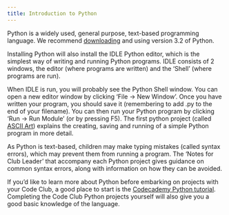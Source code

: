 ```yaml
---
title: Introduction to Python
---
```


Python is a widely used, general purpose, text-based programming language. We recommend <a href="https://www.python.org/download/releases/3.2/#download">downloading</a> and using version 3.2 of Python.

Installing Python will also install the IDLE Python editor, which is the simplest way of writing and running Python programs. IDLE consists of 2 windows, the editor (where programs are written) and the ‘Shell’ (where programs are run).

When IDLE is run, you will probably see the Python Shell window. You can open a new editor window by clicking ‘File → New Window’. Once you have written your program, you should save it (remembering to add .py to the end of your filename). You can then run your Python program by clicking ‘Run → Run Module’ (or by pressing F5). The first python project (called <a href="http://jumpto.cc/py-seq">ASCII Art</a>) explains the creating, saving and running of a simple Python program in more detail.

As Python is text-based, children may make typing mistakes (called syntax errors), which may prevent them from running a program. The ‘Notes for Club Leader’ that accompany each Python project gives guidance on common syntax errors, along with information on how they can be avoided.

If you’d like to learn more about Python before embarking on projects with your Code Club, a good place to start is the <a href="http://www.codecademy.com/en/tracks/python">Codecademy Python tutorial</a>. Completing the Code Club Python projects yourself will also give you a good basic knowledge of the language.